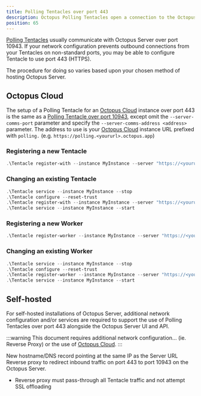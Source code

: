 ```yaml
---
title: Polling Tentacles over port 443
description: Octopus Polling Tentacles open a connection to the Octopus Server over port 443 to ask what to do.
position: 65
---
```


[Polling Tentacles](docs/infrastructure/deployment-targets/windows-targets/tentacle-communication.md#polling-tentacles) usually communicate with Octopus Server over port 10943. If your network configuration prevents outbound connections from your Tentacles on non-standard ports, you may be able to configure Tentacle to use port 443 (HTTPS).

The procedure for doing so varies based upon your chosen method of hosting Octopus Server.

## Octopus Cloud

The setup of a Polling Tentacle for an [Octopus Cloud](/docs/octopus-cloud/index.md) instance over port 443 is the same as a [Polling Tentacle over port 10943](/docs/infrastructure/deployment-targets/windows-targets/tentacle-communication.md#polling-tentacles), except omit the `--server-comms-port` parameter and specify the `--server-comms-address <address>` parameter. The address to use is your [Octopus Cloud](/docs/octopus-cloud/index.md) instance URL prefixed with `polling.` (e.g. `https://polling.<yoururl>.octopus.app`) 

### Registering a new Tentacle
```powershell
.\Tentacle register-with --instance MyInstance --server "https://<yoururl>.octopus.app" --server-comms-address "https://polling.<yoururl>.octopus.app" --comms-style TentacleActive --apiKey "API-CS0SW5SQJNLUBQCUBPK8LZY3KYO" --environment "Test" --role "Web"
```

### Changing an existing Tentacle

```powershell
.\Tentacle service --instance MyInstance --stop
.\Tentacle configure --reset-trust
.\Tentacle register-with --instance MyInstance --server "https://<yoururl>.octopus.app" --server-comms-address "https://polling.<yoururl>.octopus.app" --comms-style TentacleActive --apiKey "API-CS0SW5SQJNLUBQCUBPK8LZY3KYO" --environment "Test" --role "Web"
.\Tentacle service --instance MyInstance --start
```

### Registering a new Worker
```powershell
.\Tentacle register-worker --instance MyInstance --server "https://<yoururl>.octopus.app" --server-comms-address "https://polling.<yoururl>.octopus.app" --comms-style TentacleActive --apiKey "API-CS0SW5SQJNLUBQCUBPK8LZY3KYO" --workerpool MyWorkerPool
```

### Changing an existing Worker
```powershell
.\Tentacle service --instance MyInstance --stop
.\Tentacle configure --reset-trust
.\Tentacle register-worker --instance MyInstance --server "https://<yoururl>.octopus.app" --server-comms-address "https://polling.<yoururl>.octopus.app" --comms-style TentacleActive --apiKey "API-CS0SW5SQJNLUBQCUBPK8LZY3KYO" --workerpool MyWorkerPool
.\Tentacle service --instance MyInstance --start
```


## Self-hosted

For self-hosted installations of Octopus Server, additional network configuration and/or services are required to support the use of Polling Tentacles over port 443 alongside the Octopus Server UI and API.

:::warning
This document requires additional network configuration... (ie. Reverse Proxy) or the use of [Octopus Cloud](/docs/octopus-cloud/index.md).
:::

New hostname/DNS record pointing at the same IP as the Server URL
Reverse proxy to redirect inbound traffic on port 443 to port 10943 on the Octopus Server.
 - Reverse proxy must pass-through all Tentacle traffic and not attempt SSL offloading

